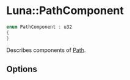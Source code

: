 # Luna::PathComponent

```c++
enum PathComponent : u32
{
}
```

Describes components of [Path](class_luna_1_1_path.md). 

## Options
